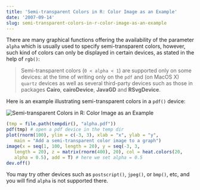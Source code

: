 ```yaml
---
title: 'Semi-transparent Colors in R: Color Image as an Example'
date: '2007-09-14'
slug: semi-transparent-colors-in-r-color-image-as-an-example
---
```


There are many graphical functions offering the availability of the parameter `alpha` which is usually used to specify semi-transparent colors, however, such kind of colors can only be displayed in certain devices, as stated in the help of `rgb()`:

> Semi-transparent colors (`0 < alpha < 1`) are supported only on  some devices: at the time of writing only on the `pdf` and (on MacOS X) `quartz` devices as  well as several third-party devices such as those in packages **Cairo**, **cairoDevice**, **JavaGD** and **RSvgDevice**.

Here is an example illustrating semi-transparent colors in a `pdf()` device:

![Semi-transparent Colors in R: Color Image as an Example](https://db.yihui.org/imgur/U324z.png)

```r 
(tmp = file.path(tempdir(), "alpha.pdf"))
pdf(tmp) # open a pdf device in the temp dir
plot(rnorm(100), ylim = c(-3, 3), xlab = "x", ylab = "y",
   main = "Add a semi-transparent color image to a graph")
image(x = seq(1, 100, length = 20), y = seq(-3, 3,
   length = 20), z = matrix(rnorm(400), 20), col = heat.colors(20,
   alpha = 0.5), add = T) # here we set alpha = 0.5
dev.off()
```

You may try other devices such as `postscript()`, `jpeg()`, or `bmp()`, etc, and you will find `alpha` is not supported there.
